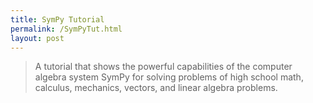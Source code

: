 ```yaml
---
title: SymPy Tutorial
permalink: /SymPyTut.html
layout: post
---
```


> A tutorial that shows the powerful capabilities of the computer algebra system SymPy for solving problems of high school math, calculus, mechanics, vectors, and linear algebra problems.

